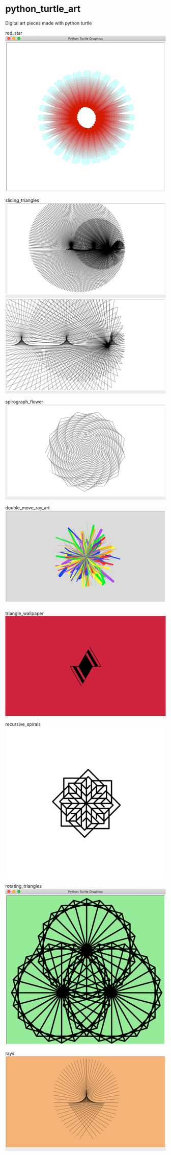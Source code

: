 # python_turtle_art
Digital art pieces made with python turtle

red_star
![red_star](https://github.com/eebmagic/python_turtle_art/blob/master/red_star/redStar.png "red_star")

sliding_triangles
![sliding_triangles](https://github.com/eebmagic/python_turtle_art/blob/master/sliding_triangles/slidingTriangles.png "sliding_triangles")
![sliding_triangles](https://github.com/eebmagic/python_turtle_art/blob/master/sliding_triangles/widerAngles.png "sliding_triangles")

spirograph_flower
![spirograph_flower](https://github.com/eebmagic/python_turtle_art/blob/master/spirograph_flower/flower.png "spirograph_flower")

double_move_ray_art
![double_move_ray_art](https://github.com/eebmagic/python_turtle_art/blob/master/double_move_ray_art/doubleMoveRayArt.png "double_move_ray_art")

triangle_wallpaper
![triangle_wallpaper](https://github.com/eebmagic/python_turtle_art/blob/master/triangle_wallpaper/filled.png "triangle_wallpaper")

recursive_spirals
![recursive_spirals](https://github.com/eebmagic/python_turtle_art/blob/master/recursive_spirals/recursiveSpirals.png "recursive_spirals")

rotating_triangles
![rotating_triangles](https://github.com/eebmagic/python_turtle_art/blob/master/rotating_triangles/rotatingTriangles.png "rotating_triangles")

rays
![rays](https://github.com/eebmagic/python_turtle_art/blob/master/rays/rays.png "rays")
